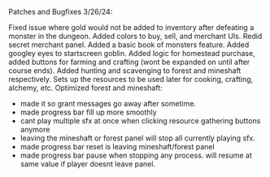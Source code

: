 Patches and Bugfixes 3/26/24:

Fixed issue where gold would not be added to inventory after defeating a monster in the dungeon.
Added colors to buy, sell, and merchant UIs. Redid secret merchant panel.
Added a basic book of monsters feature.
Added googley eyes to startscreen goblin.
Added logic for homestead purchase, added buttons for farming and crafting (wont be expanded on until after course ends).
Added hunting and scavenging to forest and mineshaft respectively. Sets up the resources to be used later for cooking, crafting, alchemy, etc.
Optimized forest and mineshaft:
- made it so grant messages go away after sometime.
- made progress bar fill up more smoothly
- cant play multiple sfx at once when clicking resource gathering buttons anymore
- leaving the mineshaft or forest panel will stop all currently playing sfx.
- made progress bar reset is leaving mineshaft/forest panel
- made progress bar pause when stopping any process. will resume at same value if player doesnt leave panel.
